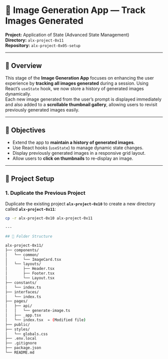 # 🧠 Image Generation App — Track Images Generated  
**Project:** Application of State (Advanced State Management)  
**Directory:** `alx-project-0x11`  
**Repository:** `alx-project-0x05-setup`  

---

## 📘 Overview
This stage of the **Image Generation App** focuses on enhancing the user experience by **tracking all images generated** during a session. Using React’s `useState` hook, we now store a history of generated images dynamically.  
Each new image generated from the user’s prompt is displayed immediately and also added to a **scrollable thumbnail gallery**, allowing users to revisit previously generated images easily.  

---

## 🎯 Objectives
- Extend the app to **maintain a history of generated images**.
- Use React hooks (`useState`) to manage dynamic state changes.
- Display previously generated images in a responsive grid layout.
- Allow users to **click on thumbnails** to re-display an image.

---

## 🧩 Project Setup
### 1. Duplicate the Previous Project
Duplicate the existing project **`alx-project-0x10`** to create a new directory called **`alx-project-0x11`**:
```bash
cp -r alx-project-0x10 alx-project-0x11

---

## 🧱 Folder Structure 

alx-project-0x11/
├── components/
│   └── common/
│       └── ImageCard.tsx
│   └── layouts/
│       ├── Header.tsx
│       ├── Footer.tsx
│       └── Layout.tsx
├── constants/
│   └── index.ts
├── interfaces/
│   └── index.ts
├── pages/
│   ├── api/
│   │   └── generate-image.ts
│   ├── _app.tsx
│   └── index.tsx  ← (Modified file)
├── public/
├── styles/
│   └── globals.css
├── .env.local
├── .gitignore
├── package.json
└── README.md 